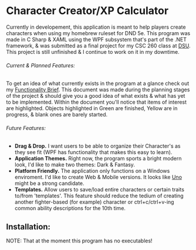 # Character Creator/XP Calculator

Currently in developement, this application is meant to help players create characters when using my
homebrew ruleset for DND 5e. This program was made in C Sharp & XAML using the WPF subsystem that's part of
the .NET framework, & was submitted as a final project for my CSC 260 class at [DSU](https://dsu.edu/).
This project is still unfinished & I continue to work on it in my downtime.

###### Current & Planned Features:

To get an idea of what currently exists in the program at a glance check out my [Functionality Brief](https://docs.google.com/document/d/1JX0nmmHTqmbXT6nfXpLl9sawA8GfSnXW/edit?usp=sharing&ouid=108169460883691597880&rtpof=true&sd=true).
This document was made during the planning stages of the project & should give you a good idea of what exists
& what has yet to be implemented. Within the document you'll notice that items of interest are highlighted.
Objects highlighted in Green are finished, Yellow are in progress, & blank ones are barely started.

###### Future Features:
* __Drag & Drop.__ I want users to be able to organize their Character's as they see fit (WPF has functionality that makes this easy to learn).
* __Application Themes.__ Right now, the program sports a bright modern look, I'd like to make two themes: Dark & Fantasy.
* __Platform Friendly.__ The application only functions on a Windows enviroment. I'd like to create Web & Mobile versions. It looks like [Uno](https://platform.uno/) might be a strong candidate.
* __Templates.__ Allow users to save/load entire characters or certain traits to/from 'templates'. This feature should reduce the tedium of creating another fighter-based (for example) character or ctrl+c/ctrl+v-ing common ability descriptions for the 10th time.

## Installation:
NOTE: That at the moment this program has no executables!
